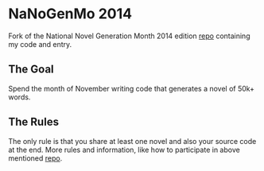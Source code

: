 
# NaNoGenMo 2014

Fork of the National Novel Generation Month 2014 edition [repo](https://github.com/dariusk/NaNoGenMo-2014) containing my code and entry.

## The Goal

Spend the month of November writing code that generates a novel of 50k+ words.

## The Rules

The only rule is that you share at least one novel and also your source code at the end. More rules and information, like how to participate in above mentioned [repo](https://github.com/dariusk/NaNoGenMo-2014).
